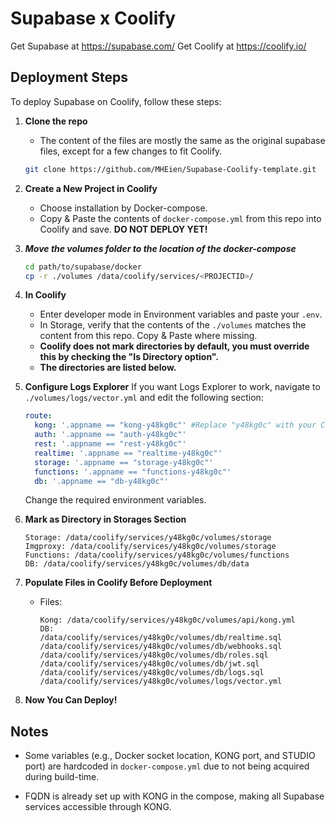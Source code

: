 # Supabase x Coolify
Get Supabase at https://supabase.com/
Get Coolify at https://coolify.io/


## Deployment Steps

To deploy Supabase on Coolify, follow these steps:

1. **Clone the repo**
   - The content of the files are mostly the same as the original supabase files, except for a few changes to fit Coolify.
    ```bash
    git clone https://github.com/MHEien/Supabase-Coolify-template.git
    ```
2. **Create a New Project in Coolify**
    - Choose installation by Docker-compose.
    - Copy & Paste the contents of `docker-compose.yml` from this repo into Coolify and save. **DO NOT DEPLOY YET!**
3. ***Move the volumes folder to the location of the docker-compose***
    ```bash
    cd path/to/supabase/docker
    cp -r ./volumes /data/coolify/services/<PROJECTID>/
    ```

4. **In Coolify**
    - Enter developer mode in Environment variables and paste your `.env`.
    - In Storage, verify that the contents of the `./volumes` matches the content from this repo. Copy & Paste where missing.
    - **Coolify does not mark directories by default, you must override this by checking the "Is Directory option".**
    - **The directories are listed below.**

5. **Configure Logs Explorer**
    If you want Logs Explorer to work, navigate to `./volumes/logs/vector.yml` and edit the following section:
    ```yaml
    route:
      kong: '.appname == "kong-y48kg0c"' #Replace "y48kg0c" with your Coolify project ID for all of the routes
      auth: '.appname == "auth-y48kg0c"' 
      rest: '.appname == "rest-y48kg0c"' 
      realtime: '.appname == "realtime-y48kg0c"' 
      storage: '.appname == "storage-y48kg0c"' 
      functions: '.appname == "functions-y48kg0c"' 
      db: '.appname == "db-y48kg0c"'
    ```
    Change the required environment variables.


6. **Mark as Directory in Storages Section**
    ```
    Storage: /data/coolify/services/y48kg0c/volumes/storage
    Imgproxy: /data/coolify/services/y48kg0c/volumes/storage
    Functions: /data/coolify/services/y48kg0c/volumes/functions
    DB: /data/coolify/services/y48kg0c/volumes/db/data
    ```

7. **Populate Files in Coolify Before Deployment**
    - Files:
        ```
        Kong: /data/coolify/services/y48kg0c/volumes/api/kong.yml
        DB:
        /data/coolify/services/y48kg0c/volumes/db/realtime.sql
        /data/coolify/services/y48kg0c/volumes/db/webhooks.sql
        /data/coolify/services/y48kg0c/volumes/db/roles.sql
        /data/coolify/services/y48kg0c/volumes/db/jwt.sql
        /data/coolify/services/y48kg0c/volumes/db/logs.sql
        /data/coolify/services/y48kg0c/volumes/logs/vector.yml
        ```

8. **Now You Can Deploy!**

## Notes

- Some variables (e.g., Docker socket location, KONG port, and STUDIO port) are hardcoded in `docker-compose.yml` due to not being acquired during build-time.

- FQDN is already set up with KONG in the compose, making all Supabase services accessible through KONG.
